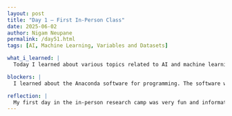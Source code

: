 ```yaml
---
layout: post
title: "Day 1 – First In-Person Class"
date: 2025-06-02
author: Nigam Neupane
permalink: /day51.html
tags: [AI, Machine Learning, Variables and Datasets]

what_i_learned: |
  Today I learned about various topics related to AI and machine learning. I learned about ajentic AI, which are designed to operate automatically without constant human intervention. I also learned about dependent and independent variables and the cause-and-effect relationship. Independent variables can be changed or manipulated by the researcher and it's the cause in the relationship. Dependent variables are measured or observed to see how they respond to changes in the independent variable and it's the effect in the relationship. Correlation and causation was also discussed with various database. Correlation is the relationship between two or more variables where their values tend to change together. Causation is the cause-and-effect relationship between two events or variables. Datasets can be in correlation but not necessarily in causation.

blockers: |
  I learned about the Anaconda software for programming. The software was difficult to use and understand as I have only used VS code for python programming.

reflection: |
  My first day in the in-person research camp was very fun and informational. We also did a enjoyable group project where we had to balance marshmallow on a tower of spaghetti sticks. I hope to do more interesting group projects in future sessions.
---
```

